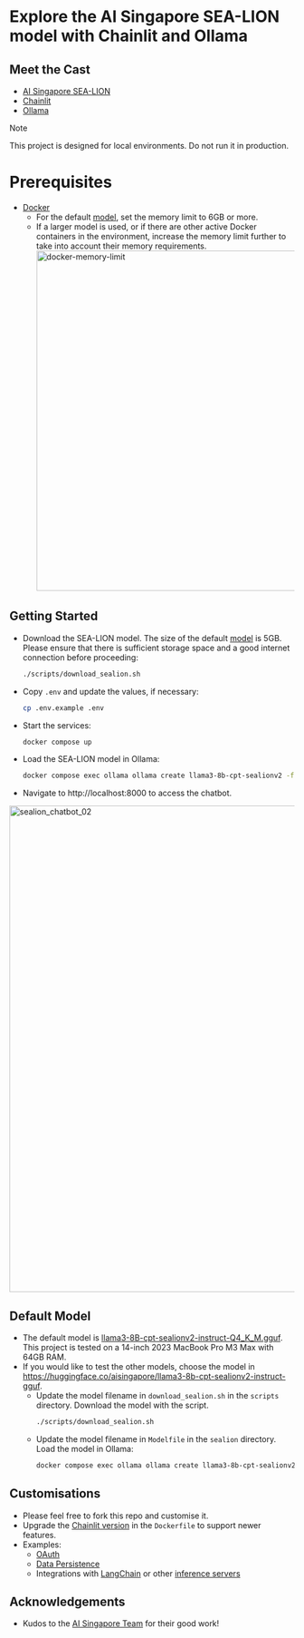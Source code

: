 # Explore the AI Singapore SEA-LION model with Chainlit and Ollama

## Meet the Cast
- [AI Singapore SEA-LION](https://github.com/aisingapore/sealion)
- [Chainlit](https://github.com/Chainlit/chainlit)
- [Ollama](https://github.com/ollama/ollama/blob/main/README.md#customize-a-model)

> [!NOTE]  
> This project is designed for local environments. Do not run it in production.

# Prerequisites
- [Docker](https://docs.docker.com/engine/install/)
  - For the default [model](https://huggingface.co/aisingapore/llama3-8b-cpt-sealionv2-instruct-gguf/blob/main/llama3-8B-cpt-sealionv2-instruct-Q4_K_M.gguf), set the memory limit to 6GB or more.
  - If a larger model is used, or if there are other active Docker containers in the environment, increase the memory limit further to take into account their memory requirements.
    <img width="600" alt="docker-memory-limit" src="https://github.com/aisingapore/sealion-chainlit-ollama/assets/62876165/a4268b5f-4ba8-46f4-8460-5d93ace3a455">

## Getting Started
- Download the SEA-LION model. The size of the default [model](https://huggingface.co/aisingapore/llama3-8b-cpt-sealionv2-instruct-gguf/blob/main/llama3-8B-cpt-sealionv2-instruct-Q4_K_M.gguf) is 5GB. Please ensure that there is sufficient storage space and a good internet connection before proceeding:
  ```bash
  ./scripts/download_sealion.sh
  ```
- Copy ```.env``` and update the values, if necessary:
  ```bash
  cp .env.example .env
  ```
- Start the services:
  ```bash
  docker compose up
  ```
- Load the SEA-LION model in Ollama:
  ```bash
  docker compose exec ollama ollama create llama3-8b-cpt-sealionv2 -f Modelfile
  ```
- Navigate to http://localhost:8000 to access the chatbot.
<img width="858" alt="sealion_chatbot_02" src="https://github.com/aisingapore/sealion-chainlit-ollama/assets/62876165/7d528ec9-604b-4bf1-bd34-a7589bfff433">

## Default Model
- The default model is [llama3-8B-cpt-sealionv2-instruct-Q4_K_M.gguf](https://huggingface.co/aisingapore/llama3-8b-cpt-sealionv2-instruct-gguf/blob/main/llama3-8B-cpt-sealionv2-instruct-Q4_K_M.gguf). This project is tested on a 14-inch 2023 MacBook Pro M3 Max with 64GB RAM.
- If you would like to test the other models, choose the model in https://huggingface.co/aisingapore/llama3-8b-cpt-sealionv2-instruct-gguf.
  - Update the model filename in  ```download_sealion.sh``` in the ```scripts``` directory. Download the model with the script.
    ```bash
    ./scripts/download_sealion.sh
    ```
  - Update the model filename in ```Modelfile``` in the ```sealion``` directory. Load the model in Ollama:
    ```bash
    docker compose exec ollama ollama create llama3-8b-cpt-sealionv2 -f Modelfile
    ```

## Customisations
- Please feel free to fork this repo and customise it.
- Upgrade the [Chainlit version](https://github.com/Chainlit/chainlit/releases) in the ```Dockerfile``` to support newer features.
- Examples:
  - [OAuth](https://docs.chainlit.io/authentication/oauth)
  - [Data Persistence](https://docs.chainlit.io/data-persistence/custom#sql-alchemy-data-layer)
  - Integrations with [LangChain](https://docs.chainlit.io/integrations/langchain) or other [inference servers](https://docs.chainlit.io/integrations/message-based)

## Acknowledgements
- Kudos to the [AI Singapore Team](https://huggingface.co/aisingapore/llama3-8b-cpt-sealionv2-instruct-gguf#the-team) for their good work!
